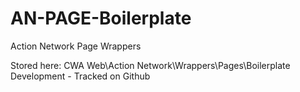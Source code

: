 # AN-PAGE-Boilerplate
Action Network Page Wrappers

Stored here: CWA Web\Action Network\Wrappers\Pages\Boilerplate Development - Tracked on Github
